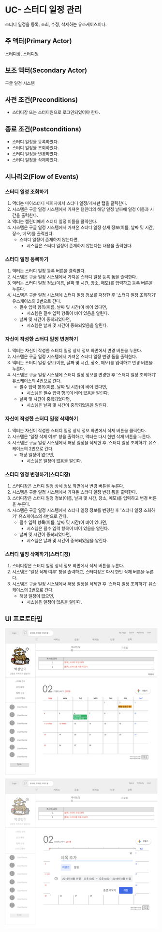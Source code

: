 # UC- 스터디 일정 관리

스터디 일정을 등록, 조회, 수정, 삭제하는 유스케이스이다.

## 주 액터(Primary Actor)

스터디장, 스터디원

## 보조 액터(Secondary Actor)

구글 일정 시스템

## 사전 조건(Preconditions)

- 스터디장 또는 스터디원으로 로그인되있어야 한다.

## 종료 조건(Postconditions)

- 스터디 일정을 등록하였다.
- 스터디 일정을 조회하였다.
- 스터디 일정을 변경하였다.
- 스터디 일정을 삭제하였다.

## 시나리오(Flow of Events)

### 스터디 일정 조회하기

1. 액터는 마이스터디 페이지에서 스터디 일정/게시판 탭을 클릭한다.
2. 시스템은 구글 일정 시스템에서 가져온 캘린더의 해당 일정 날짜에 일정 이름과 시간을 출력한다.
3. 액터는 캘린더에서 스터디 일정 이름을 클릭한다.
4. 시스템은 구글 일정 시스템에서 가져온 스터디 일정 상세 정보(이름, 날짜 및 시간, 장소, 메모)를 출력한다.
    - 스터디 일정이 존재하지 않는다면,
        - 시스템은 스터디 일정이 존재하지 않는다는 내용을 출력한다.

### 스터디 일정 등록하기 

1. 액터는 스터디 일정 등록 버튼을 클릭한다.
2. 시스템은 구글 일정 시스템에서 가져온 스터디 일정 등록 폼을 출력한다.
3. 액터는 스터디 일정 정보(이름, 날짜 및 시간, 장소, 메모)를 입력하고 등록 버튼을 누른다.
4. 시스템은 구글 일정 시스템에 스터디 일정 정보를 저장한 후 '스터디 일정 조회하기' 유스케이스의 2번으로 간다.
    - 필수 입력 항목(이름, 날짜 및 시간)이 비어 있다면,
        - 시스템은 필수 입력 항목이 비어 있음을 알린다.
    - 날짜 및 시간이 중복되었다면,
        - 시스템은 날짜 및 시간이 중복되었음을 알린다.

### 자신이 작성한 스터디 일정 변경하기

1. 액터는 자신이 작성한 스터디 일정 상세 정보 화면에서 변경 버튼을 누른다.
2. 시스템은 구글 일정 시스템에서 가져온 스터디 일정 변경 폼을 출력한다.
3. 액터는 스터디 일정 정보(이름, 날짜 및 시간, 장소, 메모)를 입력하고 변경 버튼을 누른다.
4. 시스템은 구글 일정 시스템에 스터디 일정 정보를 변경한 후 '스터디 일정 조회하기' 유스케이스의 4번으로 간다.
    - 필수 입력 항목(이름, 날짜 및 시간)이 비어 있다면,
        - 시스템은 필수 입력 항목이 비어 있음을 알린다.
    - 날짜 및 시간이 중복되었다면,
        - 시스템은 날짜 및 시간이 중복되었음을 알린다.


### 자신이 작성한 스터디 일정 삭제하기

1. 액터는 자신이 작성한 스터디 일정 상세 정보 화면에서 삭제 버튼을 클릭한다.
2. 시스템은 '일정 삭제 여부' 창을 출력하고, 액터는 다시 한번 삭제 버튼을 누른다.
2. 시스템은 구글 일정 시스템에서 해당 일정을 삭제한 후 '스터디 일정 조회하기' 유스케이스의 2번으로 간다.
    - 해당 일정이 없으면,
        - 시스템은 일정이 없음을 알린다.
        

### 스터디 일정 변경하기(스터디장)

1. 스터디장은 스터디 일정 상세 정보 화면에서 변경 버튼을 누른다.
2. 시스템은 구글 일정 시스템에서 가져온 스터디 일정 변경 폼을 출력한다.
3. 스터디장은 스터디 일정 정보(이름, 날짜 및 시간, 장소, 메모)를 입력하고 변경 버튼을 누른다.
4. 시스템은 구글 일정 시스템에서 스터디 일정 정보를 변경한 후 '스터디 일정 조회하기' 유스케이스의 4번으로 간다.
    - 필수 입력 항목(이름, 날짜 및 시간)이 비어 있다면,
        - 시스템은 필수 입력 항목이 비어 있음을 알린다.
    - 날짜 및 시간이 중복되었다면,
        - 시스템은 날짜 및 시간이 중복되었음을 알린다.


### 스터디 일정 삭제하기(스터디장)

1. 스터디장은 스터디 일정 상세 정보 화면에서 삭제 버튼을 누른다.
2. 시스템은 '일정 삭제 여부' 창을 출력하고, 스터디장은 다시 한번 삭제 버튼을 누른다.
3. 시스템은 구글 일정 시스템에서 해당 일정을 삭제한 후 '스터디 일정 조회하기' 유스케이스의 2번으로 간다.
    - 해당 일정이 없으면,
        - 시스템은 일정이 없음을 알린다.

## UI 프로토타입

![스터디 일정](images/uc-스터디일정2.png)
![스터디 일정](images/uc-스터디일정.png)
